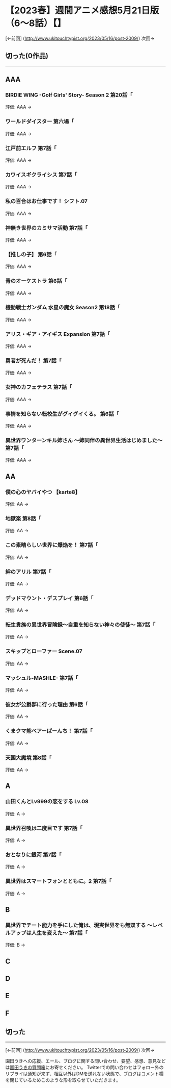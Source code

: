# 【2023春】週間アニメ感想5月21日版（6～8話）【】

[←前回] (http://www.ukitouchtypist.org/2023/05/16/post-2009/) 次回→

## 切った(0作品)
***
## AAA
### BIRDIE WING -Golf Girls' Story- Season 2 第20話「
評価: AAA →
### ワールドダイスター 第六場「
評価: AAA →
### 江戸前エルフ 第7話「
評価: AAA →
### カワイスギクライシス 第7話「
評価: AAA →
### 私の百合はお仕事です！ シフト.07
評価: AAA →
### 神無き世界のカミサマ活動 第7話「
評価: AAA →
### 【推しの子】 第6話「
評価: AAA →
### 青のオーケストラ 第6話「
評価: AAA →
### 機動戦士ガンダム 水星の魔女 Season2 第18話「
評価: AAA →
### アリス・ギア・アイギス Expansion 第7話「
評価: AAA →
### 勇者が死んだ！ 第7話「
評価: AAA →
### 女神のカフェテラス 第7話「
評価: AAA →
### 事情を知らない転校生がグイグイくる。 第6話「
評価: AAA →
### 異世界ワンターンキル姉さん ～姉同伴の異世界生活はじめました～ 第7話「
評価: AAA →
## AA
### 僕の心のヤバイやつ 【karte8】
評価: AA →
### 地獄楽 第8話「
評価: AA →
### この素晴らしい世界に爆焔を！ 第7話「
評価: AA →
### 絆のアリル 第7話「
評価: AA →
### デッドマウント・デスプレイ 第6話「
評価: AA →
### 転生貴族の異世界冒険録～自重を知らない神々の使徒～ 第7話「
評価: AA →
### スキップとローファー Scene.07
評価: AA →
### マッシュル-MASHLE- 第7話「
評価: AA →
### 彼女が公爵邸に行った理由 第6話「
評価: AA →
### くまクマ熊ベアーぱーんち！ 第7話「
評価: AA →
### 天国大魔境 第8話「
評価: AA →
## A
### 山田くんとLv999の恋をする Lv.08
評価: A →
### 異世界召喚は二度目です 第7話「
評価: A →
### おとなりに銀河 第7話「
評価: A →
### 異世界はスマートフォンとともに。2 第7話「
評価: A →
## B
### 異世界でチート能力を手にした俺は、現実世界をも無双する ～レベルアップは人生を変えた～ 第7話「
評価: B →
## C
## D
## E
## F
## 切った
***
[←前回] (http://www.ukitouchtypist.org/2023/05/16/post-2009/) 次回→

園田うきへの応援、エール、ブログに関する問い合わせ、要望、感想、意見などは[園田うきの質問箱](https://peing.net/ja/ukitouchtypist)にお寄せください。
Twitterでの問い合わせはフォロー外のリプライは通知が来ず、相互以外はDMを送れない状態で、ブログはコメント欄を閉じているためこのような形を取らせていただきます。
